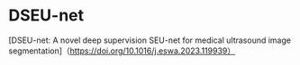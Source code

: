 # DSEU-net
[DSEU-net: A novel deep supervision SEU-net for medical ultrasound image segmentation]（https://doi.org/10.1016/j.eswa.2023.119939）
